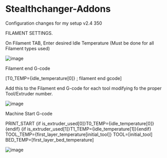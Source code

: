 # Stealthchanger-Addons
Configuration changes for my setup v2.4 350

FILAMENT SETTINGS.

On Filament TAB, Enter desired Idle Temperature (Must be done for all Filament types used)

![image](https://github.com/user-attachments/assets/b5611076-c7e6-4584-8a43-210c9998d1d5)

Filament end G-code

[T0_TEMP={idle_temperature[0]} ; filament end gcode] 

Add this to the Filament end G-code for each tool modifying fo the proper Tool/Extruder number.

![image](https://github.com/user-attachments/assets/9a2b3d35-9403-4902-973b-2f5188b560b6)

Machine Start G-code

PRINT_START {if is_extruder_used[0]}T0_TEMP={idle_temperature[0]}{endif} {if is_extruder_used[1]}T1_TEMP={idle_temperature[1]}{endif} TOOL_TEMP={first_layer_temperature[initial_tool]} TOOL=[initial_tool] BED_TEMP=[first_layer_bed_temperature]

![image](https://github.com/user-attachments/assets/91860d24-2eb0-4584-bf62-5e1ca655a351)

